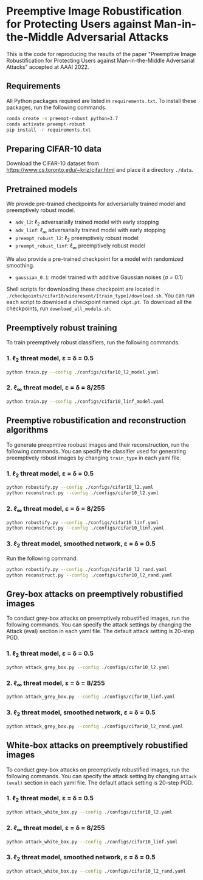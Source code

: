 # Preemptive Image Robustification for Protecting Users against Man-in-the-Middle Adversarial Attacks

This is the code for reproducing the results of the paper "Preemptive Image Robustification for Protecting Users against Man-in-the-Middle Adversarial Attacks" accepted at AAAI 2022.

## Requirements

All Python packages required are listed in `requirements.txt`. To install these packages, run the following commands.  

```bash
conda create -n preempt-robust python=3.7
conda activate preempt-robust
pip install -r requirements.txt
```

## Preparing CIFAR-10 data

Download the CIFAR-10 dataset from https://www.cs.toronto.edu/~kriz/cifar.html and place it a directory ```./data```.


## Pretrained models

We provide pre-trained checkpoints for adversarially trained model and preemptively robust model.

- ```adv_l2```: ℓ<sub>2</sub> adversarially trained model with early stopping
- ```adv_linf```: ℓ<sub>∞</sub>  adversarially trained model with early stopping
- ```preempt_robust_l2```: ℓ<sub>2</sub> preemptively robust model
- ```preempt_robust_linf```: ℓ<sub>∞</sub> preemptively robust model

We also provide a pre-trained checkpoint for a model with randomized smoothing.
- ```gaussian_0.1```: model trained with additive Gaussian noises (σ = 0.1)

Shell scripts for downloading these checkpoint are located in ```./checkpoints/cifar10/wideresent/[train_type]/download.sh```. You can run each script to download a checkpoint named ```ckpt.pt```. To download all the checkpoints, run ```download_all_models.sh```.


## Preemptively robust training

To train preemptively robust classifiers, run the following commands.

### 1. ℓ<sub>2</sub> threat model, ε = δ = 0.5

```bash
python train.py --config ./configs/cifar10_l2_model.yaml
```

### 2. ℓ<sub>∞</sub> threat model, ε = δ = 8/255

```bash
python train.py --config ./configs/cifar10_linf_model.yaml
```

## Preemptive robustification and reconstruction algorithms

To generate preepmtive roobust images and their reconstruction, run the following commands. You can specify the classifier used for generating preemptively robust images by changing `train_type` in each yaml file.

### 1. ℓ<sub>2</sub> threat model, ε = δ = 0.5

```bash
python robustify.py --config ./configs/cifar10_l2.yaml
python reconstruct.py --config ./configs/cifar10_l2.yaml
```

### 2. ℓ<sub>∞</sub> threat model, ε = δ = 8/255

```bash
python robustify.py --config ./configs/cifar10_linf.yaml
python reconstruct.py --config ./configs/cifar10_linf.yaml
```

### 3. ℓ<sub>2</sub> threat model, smoothed network, ε = δ = 0.5

Run the following command.
```bash
python robustify.py --config ./configs/cifar10_l2_rand.yaml
python reconstruct.py --config ./configs/cifar10_l2_rand.yaml
```
## Grey-box attacks on preemptively robustified images

To conduct grey-box attacks on preemptively robustified images, run the following commands. You can specify the attack settings by changing the Attack (eval) section in each yaml file. The default attack setting is 20-step PGD.

### 1. ℓ<sub>2</sub> threat model, ε = δ = 0.5

```bash
python attack_grey_box.py --config ./configs/cifar10_l2.yaml
```

### 2. ℓ<sub>∞</sub> threat model, ε = δ = 8/255

```bash
python attack_grey_box.py --config ./configs/cifar10_linf.yaml
```

### 3. ℓ<sub>2</sub> threat model, smoothed network, ε = δ = 0.5

```bash
python attack_grey_box.py --config ./configs/cifar10_l2_rand.yaml
```

## White-box attacks on preemptively robustified images  

To conduct grey-box attacks on preemptively robustified images, run the following commands. You can specify the attack setting by changing ```Attack (eval)``` section in each yaml file. The default attack setting is 20-step PGD.

### 1. ℓ<sub>2</sub> threat model, ε = δ = 0.5

```bash
python attack_white_box.py --config ./configs/cifar10_l2.yaml
```

### 2. ℓ<sub>∞</sub> threat model, ε = δ = 8/255

```bash
python attack_white_box.py --config ./configs/cifar10_linf.yaml
```  

### 3. ℓ<sub>2</sub> threat model, smoothed network, ε = δ = 0.5

```bash
python attack_white_box.py --config ./configs/cifar10_l2_rand.yaml
```
